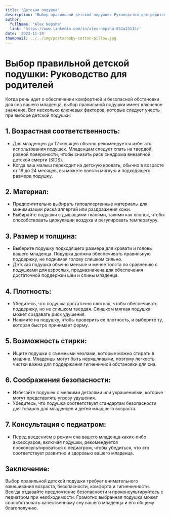 ```yaml
---
title: "Детская подушка"
description: "Выбор правильной детской подушки: Руководство для родителей."
author:
  fullName: 'Alex Nepsha'
  link: 'https://www.linkedin.com/in/alex-nepsha-851a23115/'
date: '2023-11-24'
thumbnail: ../../img/posts/baby-cotton-pillow.jpg
---
```


# Выбор правильной детской подушки: Руководство для родителей

Когда речь идет о обеспечении комфортной и безопасной обстановки для сна вашего младенца, выбор правильной подушки имеет ключевое значение. Вот несколько ключевых факторов, которые следует учесть при выборе детской подушки:

## 1. **Возрастная соответственность:**
- Для младенцев до 12 месяцев обычно рекомендуется избегать использования подушек. Младенцам следует спать на твердой, ровной поверхности, чтобы снизить риск синдрома внезапной детской смерти (SIDS).
- Когда ваш малыш переходит на детскую кровать, обычно в возрасте от 18 до 24 месяцев, вы можете ввести мягкую и подходящего размера подушку.

## 2. **Материал:**
- Предпочтительно выбирать гипоаллергенные материалы для минимизации риска аллергий или раздражения кожи.
- Выбирайте подушки с дышащими тканями, такими как хлопок, чтобы способствовать циркуляции воздуха и регулировать температуру.

## 3. **Размер и толщина:**
- Выберите подушку подходящего размера для кровати и головы вашего младенца. Подушка должна обеспечивать правильную поддержку, не поднимая голову слишком сильно.
- Детская подушка обычно меньше и менее толста по сравнению с подушками для взрослых, предназначена для обеспечения достаточной поддержки шеи и спины младенца.

## 4. **Плотность:**
- Убедитесь, что подушка достаточно плотная, чтобы обеспечивать поддержку, но не слишком твердая. Слишком мягкая подушка может создавать риск удушения.
- Нажмите на подушку, чтобы проверить ее плотность, и выберите ту, которая быстро принимает форму.

## 5. **Возможность стирки:**
- Ищите подушки с съемными чехлами, которые можно стирать в машине. Младенцы могут быть неряшливыми, поэтому легкость чистки важна для поддержания гигиеничной обстановки для сна.

## 6. **Соображения безопасности:**
- Избегайте подушек с мелкими деталями или украшениями, которые могут представлять угрозу удушения.
- Убедитесь, что подушка соответствует стандартам безопасности для товаров для младенцев и детей младшего возраста.

## 7. **Консультация с педиатром:**
- Перед введением в режим сна вашего младенца каких-либо аксессуаров, включая подушки, рекомендуется проконсультироваться с педиатром, чтобы убедиться, что это соответствует развитию и здоровью вашего младенца.

## Заключение:
Выбор правильной детской подушки требует внимательного взвешивания возраста, безопасности, комфорта и гигиеничности. Всегда отдавайте предпочтение безопасности и проконсультируйтесь с педиатром при необходимости. Грамотно выбранная подушка может способствовать качественному сну вашего младенца и его общему благополучию.
